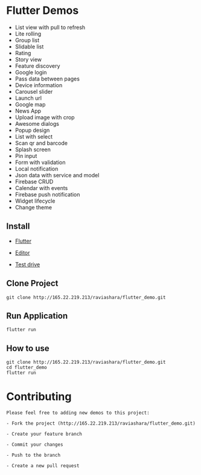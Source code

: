# Flutter Demos

- List view with pull to refresh
- Lite rolling
- Group list
- Slidable list
- Rating
- Story view
- Feature discovery
- Google login
- Pass data between pages
- Device information
- Carousel slider
- Launch url
- Google map
- News App
- Upload image with crop
- Awesome dialogs
- Popup design
- List with select
- Scan qr and barcode
- Splash screen
- Pin input
- Form with validation
- Local notification
- Json data with service and model
- Firebase CRUD
- Calendar with events
- Firebase push notification
- Widget lifecycle
- Change theme

## Install

- [Flutter](https://flutter.dev/docs/get-started/install/windows)

- [Editor](https://flutter.dev/docs/get-started/editor)

- [Test drive](https://flutter.dev/docs/get-started/test-drive?tab=androidstudio)

## Clone Project

```
git clone http://165.22.219.213/raviashara/flutter_demo.git
```

## Run Application

```
flutter run
```

## How to use

```
git clone http://165.22.219.213/raviashara/flutter_demo.git
cd flutter_demo
flutter run
```

# Contributing

```
Please feel free to adding new demos to this project:

- Fork the project (http://165.22.219.213/raviashara/flutter_demo.git)

- Create your feature branch

- Commit your changes

- Push to the branch

- Create a new pull request
```
